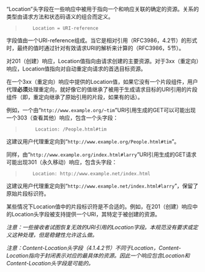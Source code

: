 “Location”头字段在一些响应中被用于指向一个和响应关联的确定的资源。关系的类型由请求方法和状态码语义的组合而定义。

> ```
>     Location = URI-reference
> ```

字段值由一个URI-reference组成。当它是相对引用（RFC3986，4.2节）的形式时，最终的值时通过针对有效请求URI的解析来计算的（RFC3986，5节）。

对201（创建）响应，Location值指向由请求创建的主要资源。对于3xx（重定向）响应，Location值指向对自动重定向请求的首选目标资源。

在一个3xx（重定向）响应中提供的Location值，如果它没有一个片段组件，用户代理**必须**处理重定向，就好像它的值继承了被用于生成请求目标的URI引用的片段组件（即，重定向继承了原始引用的片段，如果有的话）。

例如，一个由“`http://www.example.org/~tim`”URI引用生成的GET可以可能出现一个303（查看其他）响应，包含一个头字段：

> ```
>      Location: /People.html#tim
> ```

这建议用户代理重定向到“`http://www.example.org/People.html#tim`”。

同样，由“`http://www.example.org/index.html#larry`”URI引用生成的GET请求可能出现301（永久移动）响应，包含头字段：

> ```
>     Location: http://www.example.net/index.html
> ```

这建议用户代理重定向到“`http://www.example.net/index.html#larry`”，保留了原始片段标识符。  

某些情况下Location值中的片段标识符是不合适的。例如，在201（创建）响应中的Location头字段被支持提供一个URI，其特定于被创建的资源。

*注意：一些接收者试图恢复无效的URI引用的Location字段。本规范没有要求或定义这种处理，但是稳健性允许这么做。*

*注意：Content-Location头字段（4.1.4.2节）不同于Location，Content-Location指向于封闭表示对应的最具体的资源。因此一个响应包含Location和Content-Location头字段是可能的。*